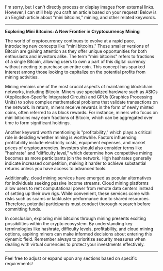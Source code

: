 I'm sorry, but I can't directly process or display images from external links. However, I can still help you craft an article based on your request! Below is an English article about "mini bitcoins," mining, and other related keywords.

---

**Exploring Mini Bitcoins: A New Frontier in Cryptocurrency Mining**

The world of cryptocurrency continues to evolve at a rapid pace, introducing new concepts like "mini bitcoins." These smaller versions of Bitcoin are gaining attention as they offer unique opportunities for both enthusiasts and investors alike. The term "mini bitcoins" refers to fractions of a single Bitcoin, allowing users to own a part of this digital currency without needing to purchase an entire coin. This concept has sparked interest among those looking to capitalize on the potential profits from mining activities.

Mining remains one of the most crucial aspects of maintaining blockchain networks, including Bitcoin. Miners use specialized hardware such as ASICs (Application-Specific Integrated Circuits) and GPUs (Graphics Processing Units) to solve complex mathematical problems that validate transactions on the network. In return, miners receive rewards in the form of newly minted coins, often referred to as block rewards. For instance, miners who focus on mini bitcoins may earn fractions of Bitcoin, which can be aggregated over time to form significant holdings.

Another keyword worth mentioning is "profitability," which plays a critical role in deciding whether mining is worthwhile. Factors influencing profitability include electricity costs, equipment expenses, and market prices of cryptocurrencies. Investors should also consider terms like "hashrate" and "difficulty level," which determine how competitive mining becomes as more participants join the network. High hashrates generally indicate increased competition, making it harder to achieve substantial returns unless you have access to advanced tools.

Additionally, cloud mining services have emerged as popular alternatives for individuals seeking passive income streams. Cloud mining platforms allow users to rent computational power from remote data centers instead of setting up their own rigs. While convenient, these services come with risks such as scams or lackluster performance due to shared resources. Therefore, potential participants must conduct thorough research before committing funds.

In conclusion, exploring mini bitcoins through mining presents exciting possibilities within the crypto ecosystem. By understanding key terminologies like hashrate, difficulty levels, profitability, and cloud mining options, aspiring miners can make informed decisions about entering this dynamic field. Remember always to prioritize security measures when dealing with virtual currencies to protect your investments effectively.

---

Feel free to adjust or expand upon any sections based on specific requirements!